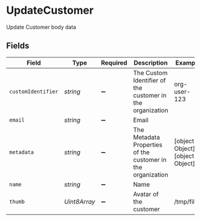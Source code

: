 # UpdateCustomer

Update Customer body data


## Fields

| Field                                                       | Type                                                        | Required                                                    | Description                                                 | Example                                                     |
| ----------------------------------------------------------- | ----------------------------------------------------------- | ----------------------------------------------------------- | ----------------------------------------------------------- | ----------------------------------------------------------- |
| `customIdentifier`                                          | *string*                                                    | :heavy_minus_sign:                                          | The Custom Identifier of the customer in the organization   | org-user-123                                                |
| `email`                                                     | *string*                                                    | :heavy_minus_sign:                                          | Email                                                       |                                                             |
| `metadata`                                                  | *string*                                                    | :heavy_minus_sign:                                          | The Metadata Properties of the customer in the organization | [object Object],[object Object]                             |
| `name`                                                      | *string*                                                    | :heavy_minus_sign:                                          | Name                                                        |                                                             |
| `thumb`                                                     | *Uint8Array*                                                | :heavy_minus_sign:                                          | Avatar of the customer                                      | /tmp/file1                                                  |